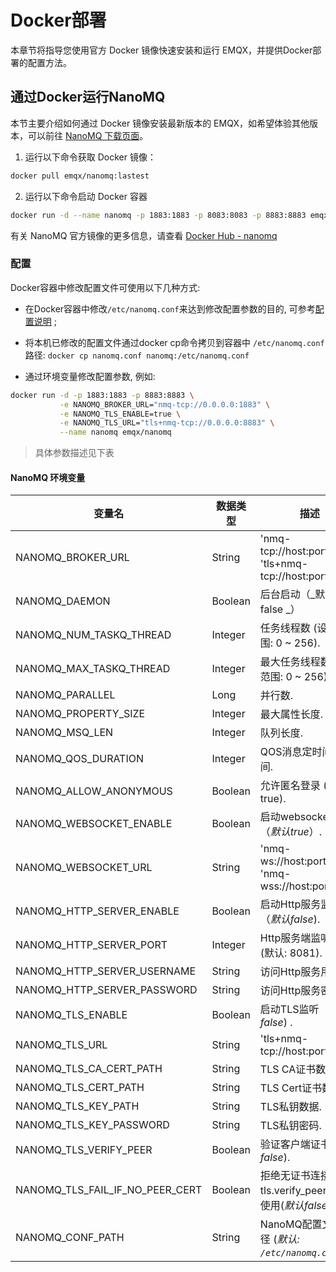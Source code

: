 # Docker部署

本章节将指导您使用官方 Docker 镜像快速安装和运行 EMQX，并提供Docker部署的配置方法。



## 通过Docker运行NanoMQ

本节主要介绍如何通过 Docker 镜像安装最新版本的 EMQX，如希望体验其他版本，可以前往 [NanoMQ 下载页面](https://www.emqx.com/zh/try?product=nanomq)。

1. 运行以下命令获取 Docker 镜像：

```bash
docker pull emqx/nanomq:lastest
```

2. 运行以下命令启动 Docker 容器

```bash
docker run -d --name nanomq -p 1883:1883 -p 8083:8083 -p 8883:8883 emqx/nanomq:latest
```

有关 NanoMQ 官方镜像的更多信息，请查看 [Docker Hub - nanomq](https://hub.docker.com/r/emqx/nanomq)

### 配置

Docker容器中修改配置文件可使用以下几种方式:

- 在Docker容器中修改`/etc/nanomq.conf`来达到修改配置参数的目的, 可参考[配置说明](./config-description/v014.md) ;

- 将本机已修改的配置文件通过docker cp命令拷贝到容器中 `/etc/nanomq.conf`路径:  `docker cp nanomq.conf nanomq:/etc/nanomq.conf`

- 通过环境变量修改配置参数, 例如: 

```bash
docker run -d -p 1883:1883 -p 8883:8883 \
           -e NANOMQ_BROKER_URL="nmq-tcp://0.0.0.0:1883" \
           -e NANOMQ_TLS_ENABLE=true \
           -e NANOMQ_TLS_URL="tls+nmq-tcp://0.0.0.0:8883" \
           --name nanomq emqx/nanomq
```

> 具体参数描述见下表

#### NanoMQ 环境变量

| 变量名                          | 数据类型 | 描述                                                      |
| ------------------------------- | -------- | --------------------------------------------------------- |
| NANOMQ_BROKER_URL               | String   | 'nmq-tcp://host:port', 'tls+nmq-tcp://host:port'          |
| NANOMQ_DAEMON                   | Boolean  | 后台启动（_默认 false _）                                 |
| NANOMQ_NUM_TASKQ_THREAD         | Integer  | 任务线程数  (设置范围: 0 ~ 256).                          |
| NANOMQ_MAX_TASKQ_THREAD         | Integer  | 最大任务线程数 (设置范围: 0 ~ 256).                       |
| NANOMQ_PARALLEL                 | Long     | 并行数.                                                   |
| NANOMQ_PROPERTY_SIZE            | Integer  | 最大属性长度.                                             |
| NANOMQ_MSQ_LEN                  | Integer  | 队列长度.                                                 |
| NANOMQ_QOS_DURATION             | Integer  | QOS消息定时间隔时间.                                      |
| NANOMQ_ALLOW_ANONYMOUS          | Boolean  | 允许匿名登录 (默认: true).                                |
| NANOMQ_WEBSOCKET_ENABLE         | Boolean  | 启动websocket监听（_默认true_）.                          |
| NANOMQ_WEBSOCKET_URL            | String   | 'nmq-ws://host:port/path', 'nmq-wss://host:port/path'     |
| NANOMQ_HTTP_SERVER_ENABLE       | Boolean  | 启动Http服务监听（_默认false_).                           |
| NANOMQ_HTTP_SERVER_PORT         | Integer  | Http服务端监听端口 (默认: 8081).                          |
| NANOMQ_HTTP_SERVER_USERNAME     | String   | 访问Http服务用户名.                                       |
| NANOMQ_HTTP_SERVER_PASSWORD     | String   | 访问Http服务密码.                                         |
| NANOMQ_TLS_ENABLE               | Boolean  | 启动TLS监听（_默认false_) .                               |
| NANOMQ_TLS_URL                  | String   | 'tls+nmq-tcp://host:port'.                                |
| NANOMQ_TLS_CA_CERT_PATH         | String   | TLS CA证书数据。                                          |
| NANOMQ_TLS_CERT_PATH            | String   | TLS Cert证书数据。                                        |
| NANOMQ_TLS_KEY_PATH             | String   | TLS私钥数据.                                              |
| NANOMQ_TLS_KEY_PASSWORD         | String   | TLS私钥密码.                                              |
| NANOMQ_TLS_VERIFY_PEER          | Boolean  | 验证客户端证书(*默认false*).                              |
| NANOMQ_TLS_FAIL_IF_NO_PEER_CERT | Boolean  | 拒绝无证书连接，与 tls.verify_peer 配合使用(*默认false*). |
| NANOMQ_CONF_PATH                | String   | NanoMQ配置文件路径 (*默认: `/etc/nanomq.conf`*).          |